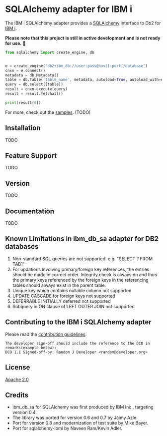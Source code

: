 SQLAlchemy adapter for IBM i
=========

The IBM i SQLAlchemy adapter provides a [SQLAlchemy](https://www.sqlalchemy.org/) interface to Db2 for [IBM i](https://en.wikipedia.org/wiki/IBM_i).

**Please note that this project is still in active development and is not ready for use.** :rotating_light: 

```python
from sqlalchemy import create_engine, db


e = create_engine("db2+ibm_db://user:pass@host[:port]/database")
cnxn = e.connect()
metadata = db.Metadata()
table = db.Table('table_name', metadata, autoload=True, autoload_with=e)
query = db.select([table])
result = cnxn.execute(query)
result = result.fetchall()

print(result[0])

```

For more, check out the [samples](samples). (TODO)

Installation
-------------
TODO
 
Feature Support
----------------
TODO

Version
--------

TODO

Documentation
-------------

TODO


Known Limitations in ibm_db_sa adapter for DB2 databases
-------------------------------------------------------------
1) Non-standard SQL queries are not supported. e.g. "SELECT ? FROM TAB1"
2) For updations involving primary/foreign key references, the entries should be made in correct order. Integrity check is always on and thus the primary keys referenced by the foreign keys in the referencing tables should always exist in the parent table.
3) Unique key which contains nullable column not supported
4) UPDATE CASCADE for foreign keys not supported
5) DEFERRABLE INITIALLY deferred not supported
6) Subquery in ON clause of LEFT OUTER JOIN not supported

Contributing to the IBM i SQLAlchemy adapter
----------------------------------------
Please read the [contribution guidelines](contributing/CONTRIBUTING.md).

```
The developer sign-off should include the reference to the DCO in remarks(example below):
DCO 1.1 Signed-off-by: Random J Developer <random@developer.org>
```

License
-------

[Apache 2.0](LICENSE)

Credits
-------
- ibm_db_sa for SQLAlchemy was first produced by IBM Inc., targeting version 0.4.
- The library was ported for version 0.6 and 0.7 by Jaimy Azle.
- Port for version 0.8 and modernization of test suite by Mike Bayer.
- Port for sqlalchemy-ibmi by Naveen Ram/Kevin Adler.